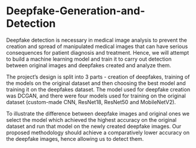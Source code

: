# Deepfake-Generation-and-Detection
Deepfake detection is necessary in medical image analysis to prevent the creation and spread of manipulated medical images that can have serious consequences for patient diagnosis and treatment. Hence, we will attempt to build a machine learning model and train it to carry out detection between original images and deepfakes created and analyze them.

The project’s design is split into 3 parts - creation of deepfakes, training of the models on the original dataset and then choosing the best model and training it on the deepfakes dataset. The model used for deepfake creation was DCGAN, and there were four models used for training on the original dataset (custom-made CNN, ResNet18, ResNet50 and MobileNetV2). 

To illustrate the difference between deepfake images and original ones we select the model which achieved the highest accuracy on the original dataset and run that model on the newly created deepfake images. Our proposed methodology should achieve a comparatively lower accuracy on the deepfake images, hence allowing us to detect them.

